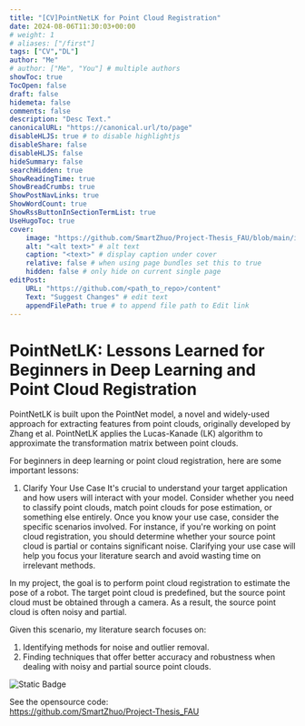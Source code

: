 ```yaml
---
title: "[CV]PointNetLK for Point Cloud Registration"
date: 2024-08-06T11:30:03+00:00
# weight: 1
# aliases: ["/first"]
tags: ["CV","DL"]
author: "Me"
# author: ["Me", "You"] # multiple authors
showToc: true
TocOpen: false
draft: false
hidemeta: false
comments: false
description: "Desc Text."
canonicalURL: "https://canonical.url/to/page"
disableHLJS: true # to disable highlightjs
disableShare: false
disableHLJS: false
hideSummary: false
searchHidden: true
ShowReadingTime: true
ShowBreadCrumbs: true
ShowPostNavLinks: true
ShowWordCount: true
ShowRssButtonInSectionTermList: true
UseHugoToc: true
cover:
    image: "https://github.com/SmartZhuo/Project-Thesis_FAU/blob/main/image/mymarker1.png?raw=true" # image path/url
    alt: "<alt text>" # alt text
    caption: "<text>" # display caption under cover
    relative: false # when using page bundles set this to true
    hidden: false # only hide on current single page
editPost:
    URL: "https://github.com/<path_to_repo>/content"
    Text: "Suggest Changes" # edit text
    appendFilePath: true # to append file path to Edit link
---
```


# PointNetLK: Lessons Learned for Beginners in Deep Learning and Point Cloud Registration
PointNetLK is built upon the PointNet model, a novel and widely-used approach for extracting features from point clouds, originally developed by Zhang et al. PointNetLK applies the Lucas-Kanade (LK) algorithm to approximate the transformation matrix between point clouds.

For beginners in deep learning or point cloud registration, here are some important lessons:

1. Clarify Your Use Case
It's crucial to understand your target application and how users will interact with your model. Consider whether you need to classify point clouds, match point clouds for pose estimation, or something else entirely. Once you know your use case, consider the specific scenarios involved. For instance, if you're working on point cloud registration, you should determine whether your source point cloud is partial or contains significant noise. Clarifying your use case will help you focus your literature search and avoid wasting time on irrelevant methods.

In my project, the goal is to perform point cloud registration to estimate the pose of a robot. The target point cloud is predefined, but the source point cloud must be obtained through a camera. As a result, the source point cloud is often noisy and partial.

Given this scenario, my literature search focuses on:

1. Identifying methods for noise and outlier removal.
2. Finding techniques that offer better accuracy and robustness when dealing with noisy and partial source point clouds.




![Static Badge](https://img.shields.io/badge/FAU-FAPS-GREEN)

See the opensource code:  
https://github.com/SmartZhuo/Project-Thesis_FAU

